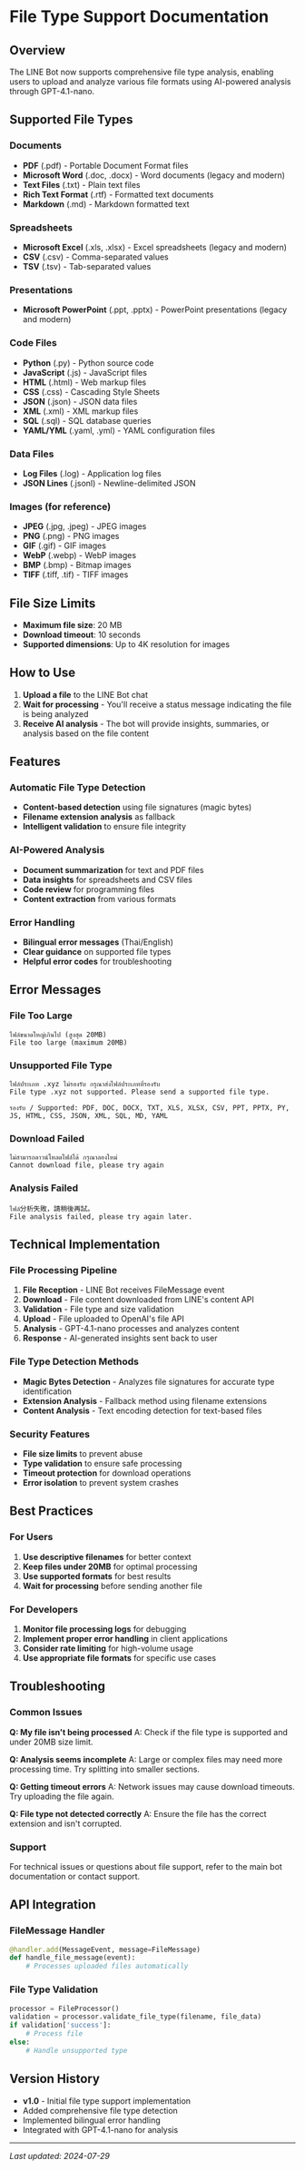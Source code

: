 # File Type Support Documentation

## Overview

The LINE Bot now supports comprehensive file type analysis, enabling users to upload and analyze various file formats using AI-powered analysis through GPT-4.1-nano.

## Supported File Types

### Documents
- **PDF** (.pdf) - Portable Document Format files
- **Microsoft Word** (.doc, .docx) - Word documents (legacy and modern)
- **Text Files** (.txt) - Plain text files
- **Rich Text Format** (.rtf) - Formatted text documents
- **Markdown** (.md) - Markdown formatted text

### Spreadsheets
- **Microsoft Excel** (.xls, .xlsx) - Excel spreadsheets (legacy and modern)
- **CSV** (.csv) - Comma-separated values
- **TSV** (.tsv) - Tab-separated values

### Presentations
- **Microsoft PowerPoint** (.ppt, .pptx) - PowerPoint presentations (legacy and modern)

### Code Files
- **Python** (.py) - Python source code
- **JavaScript** (.js) - JavaScript files
- **HTML** (.html) - Web markup files
- **CSS** (.css) - Cascading Style Sheets
- **JSON** (.json) - JSON data files
- **XML** (.xml) - XML markup files
- **SQL** (.sql) - SQL database queries
- **YAML/YML** (.yaml, .yml) - YAML configuration files

### Data Files
- **Log Files** (.log) - Application log files
- **JSON Lines** (.jsonl) - Newline-delimited JSON

### Images (for reference)
- **JPEG** (.jpg, .jpeg) - JPEG images
- **PNG** (.png) - PNG images
- **GIF** (.gif) - GIF images
- **WebP** (.webp) - WebP images
- **BMP** (.bmp) - Bitmap images
- **TIFF** (.tiff, .tif) - TIFF images

## File Size Limits

- **Maximum file size**: 20 MB
- **Download timeout**: 10 seconds
- **Supported dimensions**: Up to 4K resolution for images

## How to Use

1. **Upload a file** to the LINE Bot chat
2. **Wait for processing** - You'll receive a status message indicating the file is being analyzed
3. **Receive AI analysis** - The bot will provide insights, summaries, or analysis based on the file content

## Features

### Automatic File Type Detection
- **Content-based detection** using file signatures (magic bytes)
- **Filename extension analysis** as fallback
- **Intelligent validation** to ensure file integrity

### AI-Powered Analysis
- **Document summarization** for text and PDF files
- **Data insights** for spreadsheets and CSV files
- **Code review** for programming files
- **Content extraction** from various formats

### Error Handling
- **Bilingual error messages** (Thai/English)
- **Clear guidance** on supported file types
- **Helpful error codes** for troubleshooting

## Error Messages

### File Too Large
```
ไฟล์ขนาดใหญ่เกินไป (สูงสุด 20MB)
File too large (maximum 20MB)
```

### Unsupported File Type
```
ไฟล์ประเภท .xyz ไม่รองรับ กรุณาส่งไฟล์ประเภทที่รองรับ
File type .xyz not supported. Please send a supported file type.

รองรับ / Supported: PDF, DOC, DOCX, TXT, XLS, XLSX, CSV, PPT, PPTX, PY, JS, HTML, CSS, JSON, XML, SQL, MD, YAML
```

### Download Failed
```
ไม่สามารถดาวน์โหลดไฟล์ได้ กรุณาลองใหม่
Cannot download file, please try again
```

### Analysis Failed
```
ไฟล์分析失敗，請稍後再試。
File analysis failed, please try again later.
```

## Technical Implementation

### File Processing Pipeline
1. **File Reception** - LINE Bot receives FileMessage event
2. **Download** - File content downloaded from LINE's content API
3. **Validation** - File type and size validation
4. **Upload** - File uploaded to OpenAI's file API
5. **Analysis** - GPT-4.1-nano processes and analyzes content
6. **Response** - AI-generated insights sent back to user

### File Type Detection Methods
- **Magic Bytes Detection** - Analyzes file signatures for accurate type identification
- **Extension Analysis** - Fallback method using filename extensions
- **Content Analysis** - Text encoding detection for text-based files

### Security Features
- **File size limits** to prevent abuse
- **Type validation** to ensure safe processing
- **Timeout protection** for download operations
- **Error isolation** to prevent system crashes

## Best Practices

### For Users
1. **Use descriptive filenames** for better context
2. **Keep files under 20MB** for optimal processing
3. **Use supported formats** for best results
4. **Wait for processing** before sending another file

### For Developers
1. **Monitor file processing logs** for debugging
2. **Implement proper error handling** in client applications
3. **Consider rate limiting** for high-volume usage
4. **Use appropriate file formats** for specific use cases

## Troubleshooting

### Common Issues

**Q: My file isn't being processed**
A: Check if the file type is supported and under 20MB size limit.

**Q: Analysis seems incomplete**
A: Large or complex files may need more processing time. Try splitting into smaller sections.

**Q: Getting timeout errors**
A: Network issues may cause download timeouts. Try uploading the file again.

**Q: File type not detected correctly**
A: Ensure the file has the correct extension and isn't corrupted.

### Support
For technical issues or questions about file support, refer to the main bot documentation or contact support.

## API Integration

### FileMessage Handler
```python
@handler.add(MessageEvent, message=FileMessage)
def handle_file_message(event):
    # Processes uploaded files automatically
```

### File Type Validation
```python
processor = FileProcessor()
validation = processor.validate_file_type(filename, file_data)
if validation['success']:
    # Process file
else:
    # Handle unsupported type
```

## Version History

- **v1.0** - Initial file type support implementation
- Added comprehensive file type detection
- Implemented bilingual error handling
- Integrated with GPT-4.1-nano for analysis

---

*Last updated: 2024-07-29* 